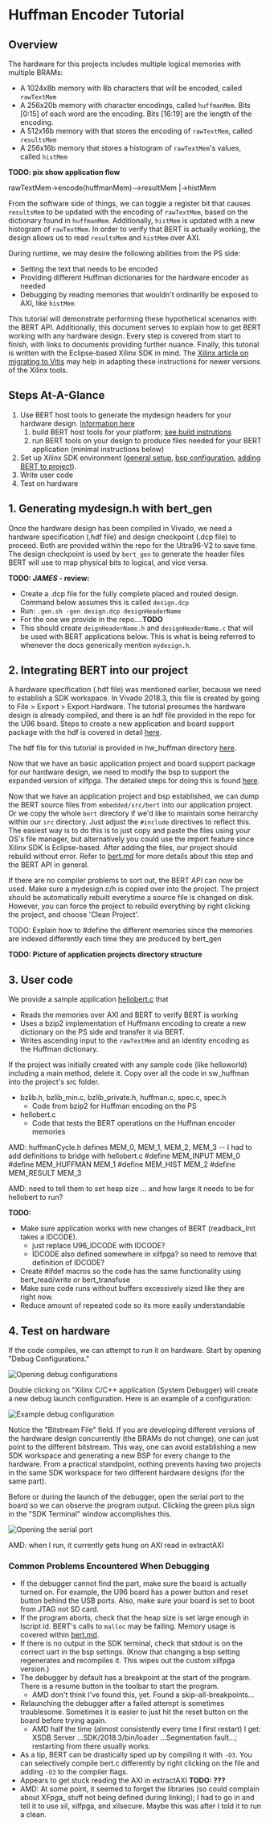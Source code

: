 Huffman Encoder Tutorial
========================

## Overview
The hardware for this projects includes multiple logical memories with multiple BRAMs:
* A 1024x8b memory with 8b characters that will be encoded, called `rawTextMem`
* A 256x20b memory with character encodings, called `huffmanMem`. Bits [0:15] of each word are the encoding. Bits [16:19] are the length of the encoding.
* A 512x16b memory with that stores the encoding of `rawTextMem`, called `resultsMem`
* A 256x16b memory that stores a histogram of `rawTextMem`'s values, called `histMem`

**TODO: pix show application flow**

rawTextMem->encode(huffmanMem)-->resultMem
                    |->histMem

From the software side of things, we can toggle a register bit that causes `resultsMem` to be updated with the encoding of `rawTextMem`, based on the dictionary found in `huffmanMem`. Additionally, `histMem` is updated with a new histogram of `rawTextMem`. In order to verify that BERT is actually working, the design allows us to read `resultsMem` and `histMem` over AXI.

During runtime, we may desire the following abilities from the PS side:
* Setting the text that needs to be encoded
* Providing different Huffman dictionaries for the hardware encoder as needed
* Debugging by reading memories that wouldn't ordinarilly be exposed to AXI, like `histMem`

This tutorial will demonstrate performing these hypothetical scenarios with the BERT API. Additionally, this document serves to explain how to get BERT working with any hardware design. Every step is covered from start to finish, with links to documents providing further nuance. Finally, this tutorial is written with the Eclipse-based Xilinx SDK in mind. The [Xilinx article on migrating to Vitis](https://www.xilinx.com/html_docs/xilinx2020_1/vitis_doc/migratingtovitis.html) may help in adapting these instructions for newer versions of the Xilinx tools.

## Steps At-A-Glance
1. Use BERT host tools to generate the mydesign headers for your hardware design. [Information here](../../../host_tools/README.md)
     1. build BERT host tools for your platform; [see build instrutions](../../../host_tools/README.md)
     2. run BERT tools on your design to produce files needed for your BERT  application (minimal instructions below)
2. Set up Xilinx SDK environment ([general setup](../sdksetup.md), [bsp configuration](../../embedded/bsp.md), [adding BERT to project](../../embedded/bert.md)).
3. Write user code
4. Test on hardware

## 1. Generating mydesign.h with bert_gen
Once the hardware design has been compiled in Vivado, we need a hardware specification (.hdf file) and design checkpoint (.dcp file) to proceed. Both are provided within the repo for the Ultra96-V2 to save time. The design checkpoint is used by `bert_gen` to generate the header files BERT will use to map physical bits to logical, and vice versa.

**TODO: *JAMES* - review:**
* Create a .dcp file for the fully complete placed and routed design.
  Command below assumes this is called  `design.dcp`
* Run: `.gen.sh -gen design.dcp designHeaderName`
* For the one we provide in the repo....**TODO**
* This should create `deignHeaderName.h` and `designHeaderName.c` that will
  be used with BERT applications below. This is what is being referred to whenever the docs generically mention `mydesign.h`.

## 2. Integrating BERT into our project
A hardware specification (.hdf file) was mentioned earlier, because we need to establish a SDK workspace. In Vivado 2018.3, this file is created by going to File > Export > Export Hardware. The tutorial presumes the hardware design is already compiled, and there is an hdf file provided in the repo for the U96 board. Steps to create a new application and board support package with the hdf is covered in detail [here](../sdksetup.md).

The hdf file for this tutorial is provided in hw_huffman directory [here](./hw_huffman/design_1_wrapper.hdf).

Now that we have an basic application project and board support package for our hardware design, we need to modify the bsp to support the expanded version of xilfpga. The detailed steps for doing this is found [here](../../embedded/bsp.md).

Now that we have an application project and bsp established, we can dump the BERT source files from `embedded/src/bert` into our application project. Or we copy the whole `bert` directory if we'd like to maintain some heirarchy within our `src` directory. Just adjust the `#include` directives to reflect this. The easiest way is to do this is to just copy and paste the files using your OS's file manager, but alternatively you could use the import feature since Xilinx SDK is Eclipse-based. After adding the files, our project should rebuild without error. Refer to [bert.md](../../embedded/bert.md) for more details about this step and the BERT API in general.

If there are no compiler problems to sort out, the BERT API can now be used. Make sure a mydesign.c/h is copied over into the project. The project should be automatically rebuilt everytime a source file is changed on disk. However, you can force the project to rebuild everything by right clicking the project, and choose 'Clean Project'.

TODO: Explain how to #define the different memories since the memories are indexed differently each time they are produced by bert_gen

**TODO: Picture of application projects directory structure**

## 3. User code
We provide a sample application [hellobert.c](./sw_huffman/hellobert.c) that
* Reads the memories over AXI and BERT to verify BERT is working
* Uses a bzip2 implementation of Huffmann encoding to create a new dictionary on the PS side and transfer it via BERT.
* Writes ascending input to the `rawTextMem` and an identity encoding as the Huffman dictionary.

If the project was initially created with any sample code (like helloworld) including a main method, delete it. Copy over all the code in sw_huffman into the project's src folder.

* bzlib.h, bzlib_min.c, bzlib_private.h, huffman.c, spec.c, spec.h
  * Code from bzip2 for Huffman encoding on the PS
* hellobert.c
  * Code that tests the BERT operations on the Huffman encoder memories

AMD: huffmanCycle.h defines MEM_0, MEM_1, MEM_2, MEM_3 -- I had to add definitions to bridge with hellobert.c
#define MEM_INPUT MEM_0
#define MEM_HUFFMAN MEM_1
#define MEM_HIST MEM_2
#define MEM_RESULT MEM_3


AMD: need to tell them to set heap size ... and how large it needs to be for hellobert to run?

**TODO:**
* Make sure application works with new changes of BERT (readback_Init takes a IDCODE).
  * just replace U96_IDCODE with IDCODE?
  * IDCODE also defined somewhere in xilfpga?  so need to remove that definition of IDCODE?
* Create #ifdef macros so the code has the same functionality using bert_read/write or bert_transfuse
* Make sure code runs without buffers excessively sized like they are right now.
* Reduce amount of repeated code so its more easily understandable


## 4. Test on hardware

If the code compiles, we can attempt to run it on hardware. Start by opening "Debug Configurations."

![Opening debug configurations](../../images/huffmanlaunchalt.png)

Double clicking on "Xilinx C/C++ application (System Debugger) will create a new debug launch configuration. Here is an example of a configuration:

![Example debug configuration](../../images/huffmanlaunchconfig.png)

Notice the "Bitstream File" field. If you are developing different versions of the hardware design concurrently (the BRAMs do not change), one can just point to the different bitstream. This way, one can avoid establishing a new SDK workspace and generating a new BSP for every change to the hardware. From a practical standpoint, nothing prevents having two projects in the same SDK workspace for two different hardware designs (for the same part).

Before or during the launch of the debugger, open the serial port to the board so we can observe the program output. Clicking the green plus sign in the "SDK Terminal" window accomplishes this.

![Opening the serial port](../../images/openserialport.png)

AMD: when I run, it currently gets hung on AXI read in extractAXI 

### Common Problems Encountered When Debugging
* If the debugger cannot find the part, make sure the board is actually turned on. For example, the U96 board has a power button and reset button behind the USB ports. Also, make sure your board is set to boot from JTAG not SD card.
* If the program aborts, check that the heap size is set large enough in lscript.ld. BERT's calls to `malloc` may be failing. Memory usage is covered within [bert.md](../../embedded/bert.md).
* If there is no output in the SDK terminal, check that stdout is on the correct uart in the bsp settings. (Know that changing a bsp setting regenerates and recompiles it. This wipes out the custom xilfpga version.) 
* The debugger by default has a breakpoint at the start of the program. There is a resume button in the toolbar to start the program.
  * AMD don't think I've found this, yet.  Found a skip-all-breakpoints...
* Relaunching the debugger after a failed attempt is sometimes troublesome. Sometimes it is easier to just hit the reset button on the board before trying again.
  * AMD half the time (almost consistently every time I first restart) I get: XSDB Server ...SDK/2018.3/bin/loader ...Segmentation fault...; restarting from there usually works.
* As a tip, BERT can be drastically sped up by compiling it with `-O3`. You can selectively compile bert.c differently by right clicking on the file and adding `-O3` to the compiler flags.
* Appears to get stuck reading the AXI in extractAXI **TODO: ???**
* AMD: At some point, it seemed to forget the libraries (so could complain about XFpga_ stuff not being defined during linking);  I had to go in and tell it to use xil, xilfpga, and xilsecure.  Maybe this was after I told it to run a clean.